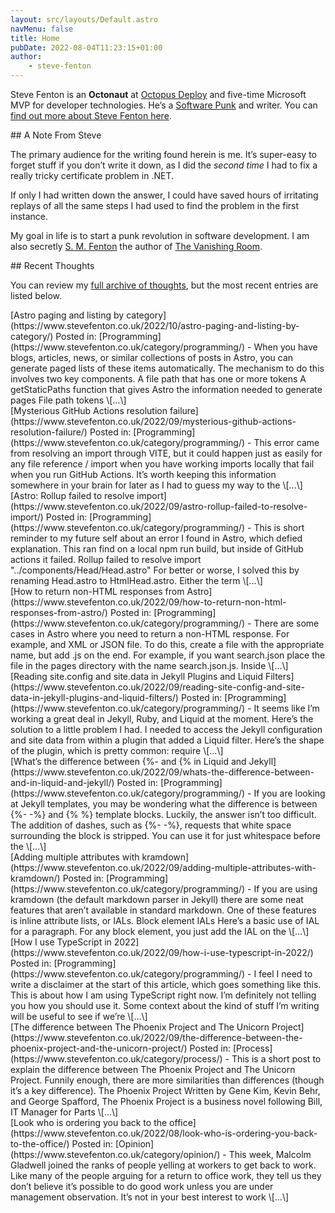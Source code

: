 ```yaml
---
layout: src/layouts/Default.astro
navMenu: false
title: Home
pubDate: 2022-08-04T11:23:15+01:00
author:
    - steve-fenton
---
```


Steve Fenton is an **Octonaut** at [Octopus Deploy](https://www.octopus.com/) and five-time Microsoft MVP for developer technologies. He’s a [Software Punk](https://www.stevefenton.co.uk/2020/07/the-software-punk-revolution/) and writer. You can [find out more about Steve Fenton here](https://www.stevefenton.co.uk/about-me/).

<div class="listing-item">## A Note From Steve

The primary audience for the writing found herein is me. It’s super-easy to forget stuff if you don’t write it down, as I did the *second time* I had to fix a really tricky certificate problem in .NET.

If only I had written down the answer, I could have saved hours of irritating replays of all the same steps I had used to find the problem in the first instance.

My goal in life is to start a punk revolution in software development. I am also secretly [S. M. Fenton](https://www.smfenton.uk/s-m-fenton/) the author of [The Vanishing Room](https://www.smfenton.uk/the-vanishing-room/).

</div>## Recent Thoughts

You can review my [full archive of thoughts](https://www.stevefenton.co.uk/blog/), but the most recent entries are listed below.

<div class="display-posts-listing"><div class="listing-item">[Astro paging and listing by category](https://www.stevefenton.co.uk/2022/10/astro-paging-and-listing-by-category/) <span class="category-display"><span class="category-display-label">Posted in:</span> [Programming](https://www.stevefenton.co.uk/category/programming/)</span> <span class="excerpt-dash">-</span> <span class="excerpt">When you have blogs, articles, news, or similar collections of posts in Astro, you can generate paged lists of these items automatically. The mechanism to do this involves two key components. A file path that has one or more tokens A getStaticPaths function that gives Astro the information needed to generate pages File path tokens \[…\]</span></div><div class="listing-item">[Mysterious GitHub Actions resolution failure](https://www.stevefenton.co.uk/2022/09/mysterious-github-actions-resolution-failure/) <span class="category-display"><span class="category-display-label">Posted in:</span> [Programming](https://www.stevefenton.co.uk/category/programming/)</span> <span class="excerpt-dash">-</span> <span class="excerpt">This error came from resolving an import through VITE, but it could happen just as easily for any file reference / import when you have working imports locally that fail when you run GitHub Actions. It’s worth keeping this information somewhere in your brain for later as I had to guess my way to the \[…\]</span></div><div class="listing-item">[Astro: Rollup failed to resolve import](https://www.stevefenton.co.uk/2022/09/astro-rollup-failed-to-resolve-import/) <span class="category-display"><span class="category-display-label">Posted in:</span> [Programming](https://www.stevefenton.co.uk/category/programming/)</span> <span class="excerpt-dash">-</span> <span class="excerpt">This is short reminder to my future self about an error I found in Astro, which defied explanation. This ran find on a local npm run build, but inside of GitHub actions it failed. Rollup failed to resolve import "../components/Head/Head.astro" For better or worse, I solved this by renaming Head.astro to HtmlHead.astro. Either the term \[…\]</span></div><div class="listing-item">[How to return non-HTML responses from Astro](https://www.stevefenton.co.uk/2022/09/how-to-return-non-html-responses-from-astro/) <span class="category-display"><span class="category-display-label">Posted in:</span> [Programming](https://www.stevefenton.co.uk/category/programming/)</span> <span class="excerpt-dash">-</span> <span class="excerpt">There are some cases in Astro where you need to return a non-HTML response. For example, and XML or JSON file. To do this, create a file with the appropriate name, but add .js on the end. For example, if you want search.json place the file in the pages directory with the name search.json.js. Inside \[…\]</span></div><div class="listing-item">[Reading site.config and site.data in Jekyll Plugins and Liquid Filters](https://www.stevefenton.co.uk/2022/09/reading-site-config-and-site-data-in-jekyll-plugins-and-liquid-filters/) <span class="category-display"><span class="category-display-label">Posted in:</span> [Programming](https://www.stevefenton.co.uk/category/programming/)</span> <span class="excerpt-dash">-</span> <span class="excerpt">It seems like I’m working a great deal in Jekyll, Ruby, and Liquid at the moment. Here’s the solution to a little problem I had. I needed to access the Jekyll configuration and site data from within a plugin that added a Liquid filter. Here’s the shape of the plugin, which is pretty common: require \[…\]</span></div><div class="listing-item">[What’s the difference between {%- and {% in Liquid and Jekyll](https://www.stevefenton.co.uk/2022/09/whats-the-difference-between-and-in-liquid-and-jekyll/) <span class="category-display"><span class="category-display-label">Posted in:</span> [Programming](https://www.stevefenton.co.uk/category/programming/)</span> <span class="excerpt-dash">-</span> <span class="excerpt">If you are looking at Jekyll templates, you may be wondering what the difference is between {%- -%} and {% %} template blocks. Luckily, the answer isn’t too difficult. The addition of dashes, such as {%- -%}, requests that white space surrounding the block is stripped. You can use it for just whitespace before the \[…\]</span></div><div class="listing-item">[Adding multiple attributes with kramdown](https://www.stevefenton.co.uk/2022/09/adding-multiple-attributes-with-kramdown/) <span class="category-display"><span class="category-display-label">Posted in:</span> [Programming](https://www.stevefenton.co.uk/category/programming/)</span> <span class="excerpt-dash">-</span> <span class="excerpt">If you are using kramdown (the default markdown parser in Jekyll) there are some neat features that aren’t available in standard markdown. One of these features is inline attribute lists, or IALs. Block element IALs Here’s a basic use of IAL for a paragraph. For any block element, you just add the IAL on the \[…\]</span></div><div class="listing-item">[How I use TypeScript in 2022](https://www.stevefenton.co.uk/2022/09/how-i-use-typescript-in-2022/) <span class="category-display"><span class="category-display-label">Posted in:</span> [Programming](https://www.stevefenton.co.uk/category/programming/)</span> <span class="excerpt-dash">-</span> <span class="excerpt">I feel I need to write a disclaimer at the start of this article, which goes something like this. This is about how I am using TypeScript right now. I’m definitely not telling you how you should use it. Some context about the kind of stuff I’m writing will be useful to see if we’re \[…\]</span></div><div class="listing-item">[The difference between The Phoenix Project and The Unicorn Project](https://www.stevefenton.co.uk/2022/09/the-difference-between-the-phoenix-project-and-the-unicorn-project/) <span class="category-display"><span class="category-display-label">Posted in:</span> [Process](https://www.stevefenton.co.uk/category/process/)</span> <span class="excerpt-dash">-</span> <span class="excerpt">This is a short post to explain the difference between The Phoenix Project and The Unicorn Project. Funnily enough, there are more similarities than differences (though it’s a key difference). The Phoenix Project Written by Gene Kim, Kevin Behr, and George Spafford, The Phoenix Project is a business novel following Bill, IT Manager for Parts \[…\]</span></div><div class="listing-item">[Look who is ordering you back to the office](https://www.stevefenton.co.uk/2022/08/look-who-is-ordering-you-back-to-the-office/) <span class="category-display"><span class="category-display-label">Posted in:</span> [Opinion](https://www.stevefenton.co.uk/category/opinion/)</span> <span class="excerpt-dash">-</span> <span class="excerpt">This week, Malcolm Gladwell joined the ranks of people yelling at workers to get back to work. Like many of the people arguing for a return to office work, they tell us they don’t believe it’s possible to do good work unless you are under management observation. It’s not in your best interest to work \[…\]</span></div></div>